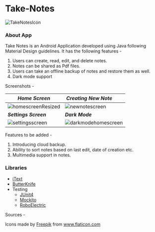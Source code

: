 # Take-Notes

![TakeNotesIcon](https://user-images.githubusercontent.com/31280303/93563047-c697a080-f9a4-11ea-8cd6-d7cb9b730a8c.jpg)
### About App
Take Notes is an Android Application developed using Java following Material Design guidelines. It has the following features - 
1) Users can create, read, edit, and delete notes.
2) Notes can be shared as Pdf files.
3) Users can take an offline backup of notes and restore them as well.
4) Dark mode support

Screenshots - 

| ***Home Screen***| ***Creating New Note***&nbsp; &nbsp; &nbsp; &nbsp;|
|------------------|------------------------|
|![homescreenResized](https://user-images.githubusercontent.com/31280303/93560386-ac0ef880-f99f-11ea-90df-f06c109ea081.png)|![newnotescreen](https://user-images.githubusercontent.com/31280303/93560495-f2fcee00-f99f-11ea-93c3-55aecec246d8.png)|
|     ***Settings Screen***     |     ***Dark Mode***|
|![settingsscreen](https://user-images.githubusercontent.com/31280303/93560595-2f304e80-f9a0-11ea-9abc-807804e83d04.png)|![darkmodehomescreen](https://user-images.githubusercontent.com/31280303/93560705-67379180-f9a0-11ea-9952-878213ee8d07.png)|

Features to be added - 
1) Introducing cloud backup.
2) Ability to sort notes based on last edit, date of creation etc.
3) Multimedia support in notes.

### Libraries
*  [iText](https://github.com/itext/itextpdf) 
*  [ButterKnife](https://github.com/JakeWharton/butterknife)
*  Testing
   * [JUnit4](https://github.com/junit-team/junit4)
   * [Mockito](https://github.com/mockito/mockito)
   * [RoboElectric](https://github.com/robolectric/robolectric)

Sources -
<div>Icons made by <a href="https://www.flaticon.com/authors/freepik" title="Freepik">Freepik</a> from <a href="https://www.flaticon.com/" title="Flaticon">www.flaticon.com</a></div>

